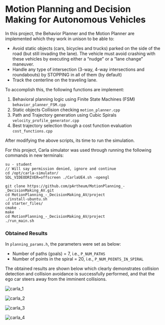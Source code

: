 # Motion Planning and Decision Making for Autonomous Vehicles

In this project, the Behavior Planner and the Motion Planner are implemented which they work in unison to be able to:
* Avoid static objects (cars, bicycles and trucks) parked on the side of the road (but still invading the lane). The vehicle must avoid crashing with these vehicles by executing either a “nudge” or a “lane change” maneuver.
* Handle any type of intersection (3-way,  4-way intersections and roundabouts) by STOPPING in all of them (by default)
* Track the centerline on the traveling lane.

To accomplish this, the following functions are implement:

1) Behavioral planning logic using Finite State Machines (FSM) `behavior_planner_FSM.cpp` 
2) Static objects Collision checking `motion_planner.cpp`
3) Path and Trajectory generation using Cubic Spirals `velocity_profile_generator.cpp`
4) Best trajectory selection though a cost function evaluation `cost_functions.cpp`

After modifying the above scripts, its time to run the simulation.

For this project, Carla simulator was used through running the following commands in new terminals:
```
su - student
// Will say permission denied, ignore and continue 
cd /opt/carla-simulator/
SDL_VIDEODRIVER=offscreen ./CarlaUE4.sh -opengl
```
```
git clone https://github.com/pArtheum/MotionPlanning_-_DecisionMaking_AV.git
cd MotionPlanning_-_DecisionMaking_AV/project
./install-ubuntu.sh
cd starter_files/
cmake .
make
cd MotionPlanning_-_DecisionMaking_AV/project
./run_main.sh
```

### Obtained Results

In `planning_params.h`, the parameters were set as below:
- Number of paths (goals) = 7, i.e., `P_NUM_PATHS`
- Number of points in the spiral = 20, i.e., `P_NUM_POINTS_IN_SPIRAL`

The obtained results are shown below which clearly demonstrates collision detection and collision avoidance is successfully performed, and that the ego car steers away from the imminent collisions.

![carla_1](https://user-images.githubusercontent.com/109758200/197116241-719527a8-3796-441a-bf69-843c5b72d79e.png)

![carla_2](https://user-images.githubusercontent.com/109758200/197116258-2a4c8fbc-f020-4665-8ed4-21955cb24ef1.png)

![carla_3](https://user-images.githubusercontent.com/109758200/197116271-244f113b-4b1f-4f2e-8a31-b428b8f2960d.png)

![carla_4](https://user-images.githubusercontent.com/109758200/197116283-ff58e77f-ef90-4198-94f3-8a490369df99.png)



